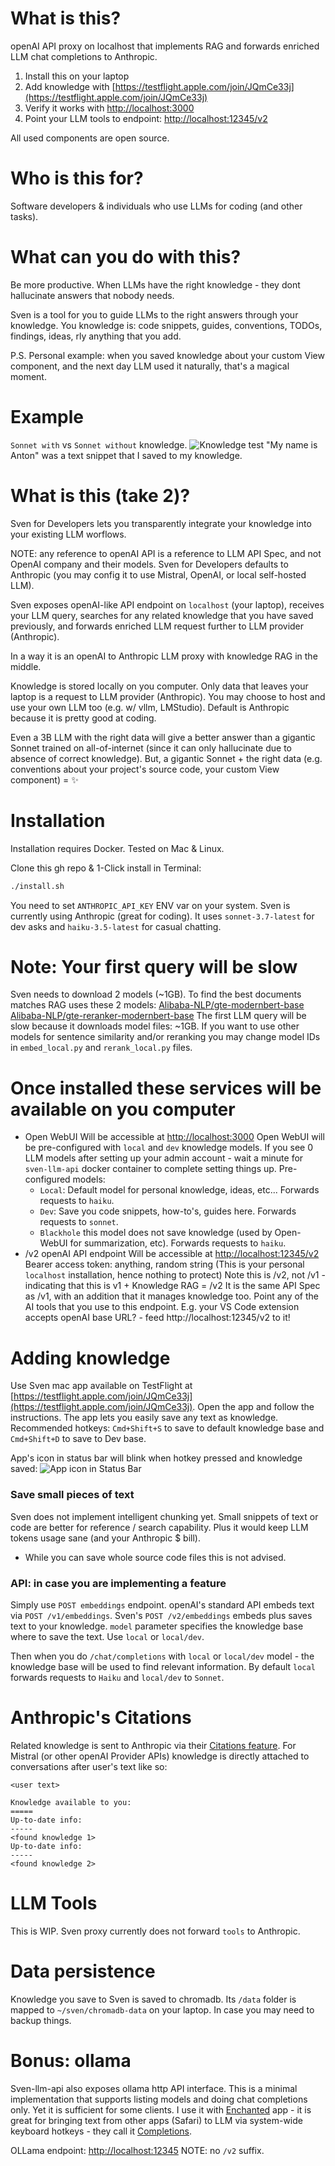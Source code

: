 

# What is this?
openAI API proxy on localhost that implements RAG and forwards enriched LLM chat completions to Anthropic.

1. Install this on your laptop
2. Add knowledge with [https://testflight.apple.com/join/JQmCe33j](https://testflight.apple.com/join/JQmCe33j)
3. Verify it works with [http://localhost:3000](http://localhost:3000)
4. Point your LLM tools to endpoint: [http://localhost:12345/v2](http://localhost:12345/v2)

All used components are open source.

# Who is this for?
Software developers & individuals who use LLMs for coding (and other tasks).


# What can you do with this?
Be more productive.
When LLMs have the right knowledge - they dont hallucinate answers that nobody needs.

Sven is a tool for you to guide LLMs to the right answers through your knowledge.
You knowledge is: code snippets, guides, conventions, TODOs, findings, ideas, rly anything that you add.

P.S.
Personal example: when you saved knowledge about your custom View component, and the next day LLM used it naturally, that's a magical moment.


# Example
`Sonnet with` vs `Sonnet without` knowledge.
![Knowledge test](my-name.png)
"My name is Anton" was a text snippet that I saved to my knowledge.


# What is this (take 2)?
Sven for Developers lets you transparently integrate your knowledge into your existing LLM worflows.

NOTE: any reference to openAI API is a reference to LLM API Spec, and not OpenAI company and their models. Sven for Developers defaults to Anthropic (you may config it to use Mistral, OpenAI, or local self-hosted LLM).

Sven exposes openAI-like API endpoint on `localhost` (your laptop), receives your LLM query, searches for any related knowledge that you have saved previously, and forwards enriched LLM request further to LLM provider (Anthropic).

In a way it is an openAI to Anthropic LLM proxy with knowledge RAG in the middle.

Knowledge is stored locally on you computer. Only data that leaves your laptop is a request to LLM provider (Anthropic).
You may choose to host and use your own LLM too (e.g. w/ vllm, LMStudio). Default is Anthropic because it is pretty good at coding.

Even a 3B LLM with the right data will give a better answer than a gigantic Sonnet trained on all-of-internet (since it can only hallucinate due to absence of correct knowledge).
But, a gigantic Sonnet + the right data (e.g. conventions about your project's source code, your custom View component) = ✨



# Installation
Installation requires Docker.
Tested on Mac & Linux.

Clone this gh repo & 1-Click install in Terminal:
```bash
./install.sh
```

You need to set `ANTHROPIC_API_KEY` ENV var on your system. Sven is currently using Anthropic (great for coding). It uses `sonnet-3.7-latest` for dev asks and `haiku-3.5-latest` for casual chatting.


# Note: Your first query will be slow
Sven needs to download 2 models (~1GB).
To find the best documents matches RAG uses these 2 models:
[Alibaba-NLP/gte-modernbert-base](https://huggingface.co/Alibaba-NLP/gte-modernbert-base)
[Alibaba-NLP/gte-reranker-modernbert-base](https://huggingface.co/Alibaba-NLP/gte-reranker-modernbert-base)
The first LLM query will be slow because it downloads model files: ~1GB.
If you want to use other models for sentence similarity and/or reranking you may change model IDs in `embed_local.py` and `rerank_local.py` files.


# Once installed these services will be available on you computer
- Open WebUI
	Will be accessible at [http://localhost:3000](http://localhost:3000)
	Open WebUI will be pre-configured with `local` and `dev` knowledge models. If you see 0 LLM models after setting up your admin account - wait a minute for `sven-llm-api` docker container to complete setting things up.
	Pre-configured models:
	- `Local`: Default model for personal knowledge, ideas, etc... Forwards requests to `haiku`.
	- `Dev`: Save you code snippets, how-to's, guides here. Forwards requests to `sonnet`.
	- `Blackhole` this model does not save knowledge (used by Open-WebUI for summarization, etc). Forwards requests to `haiku`.
- /v2 openAI API endpoint
	Will be accessible at [http://localhost:12345/v2](http://localhost:12345/v2)
	Bearer access token: anything, random string (This is your personal `localhost` installation, hence nothing to protect)
	Note this is /v2, not /v1 - indicating that this is v1 + Knowledge RAG = /v2
	It is the same API Spec as /v1, with an addition that it manages knowledge too.
	Point any of the AI tools that you use to this endpoint. E.g. your VS Code extension accepts openAI base URL? - feed http://localhost:12345/v2 to it!


# Adding knowledge
Use Sven mac app available on TestFlight at [https://testflight.apple.com/join/JQmCe33j](https://testflight.apple.com/join/JQmCe33j).
Open the app and follow the instructions. The app lets you easily save any text as knowledge.
Recommended hotkeys: `Cmd+Shift+S` to save to default knowledge base and `Cmd+Shift+D` to save to Dev base.

App's icon in status bar will blink when hotkey pressed and knowledge saved:
![App icon in Status Bar](sven-icon-in-status-bar.png)

### Save small pieces of text
Sven does not implement intelligent chunking yet. 
Small snippets of text or code are better for reference / search capability.
Plus it would keep LLM tokens usage sane (and your Anthropic $ bill).
- While you can save whole source code files this is not advised.

###  API: in case you are implementing a feature
Simply use `POST embeddings` endpoint.
openAI's standard API embeds text via `POST /v1/embeddings`.
Sven's `POST /v2/embeddings` embeds plus saves text to your knowledge.
`model` parameter specifies the knowledge base where to save the text.
Use `local` or `local/dev`.

Then when you do `/chat/completions` with `local` or `local/dev` model - the knowledge base will be used to find relevant information.
By default `local` forwards requests to `Haiku` and `local/dev` to `Sonnet`.


# Anthropic's Citations
Related knowledge is sent to Anthropic via their [Citations feature](https://docs.anthropic.com/en/docs/build-with-claude/citations).
For Mistral (or other openAI Provider APIs) knowledge is directly attached to conversations after user's text like so:
```
<user text>

Knowledge available to you:
=====
Up-to-date info:
-----
<found knowledge 1>
Up-to-date info:
-----
<found knowledge 2>
```


# LLM Tools
This is WIP. Sven proxy currently does not forward `tools` to Anthropic.


# Data persistence
Knowledge you save to Sven is saved to chromadb. Its `/data` folder is mapped to `~/sven/chromadb-data` on your laptop.
In case you may need to backup things.



# Bonus: ollama
Sven-llm-api also exposes ollama http API interface.
This is a minimal implementation that supports listing models and doing chat completions only.
Yet it is sufficient for some clients.
I use it with [Enchanted](https://apps.apple.com/app/id6474268307) app - it is great for bringing text from other apps (Safari) to LLM via system-wide keyboard hotkeys - they call it [Completions](https://svenai.com/mighty-workflows-with-less-known-ai-tools/).

OLLama endpoint: [http://localhost:12345](http://localhost:12345)
NOTE: no `/v2` suffix.




